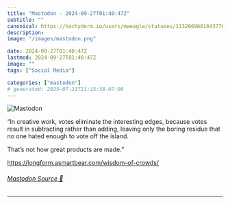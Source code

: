 ```yaml
---
title: "Mastodon - 2024-09-27T01:40:47Z"
subtitle: ""
canonical: https://hachyderm.io/users/mweagle/statuses/113206968164377611
description:
image: "/images/mastodon.png"

date: 2024-09-27T01:40:47Z
lastmod: 2024-09-27T01:40:47Z
image: ""
tags: ["Social Media"]

categories: ["mastodon"]
# generated: 2025-07-21T21:15:38-07:00
---
```

![Mastodon](/images/mastodon.png)

<p>“In creative work, votes eliminate the interesting edges, because votes result in subtracting rather than adding, leaving only the boring residue that no one hated enough to vote off the island.</p><p>That’s not how great products are made.”</p><p><a href="https://longform.asmartbear.com/wisdom-of-crowds/" target="_blank" rel="nofollow noopener noreferrer" translate="no"><span class="invisible">https://</span><span class="ellipsis">longform.asmartbear.com/wisdom</span><span class="invisible">-of-crowds/</span></a></p>


###### [Mastodon Source 🐘](https://hachyderm.io/@mweagle/113206968164377611)

___
